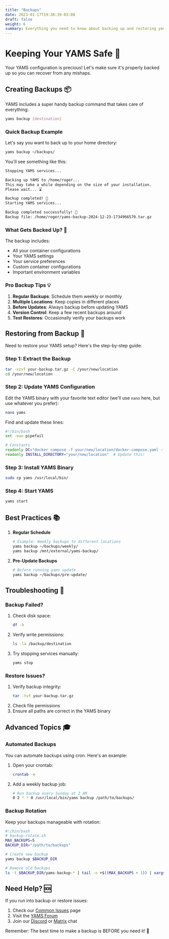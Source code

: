 ```yaml
---
title: "Backups"
date: 2023-01-17T19:38:39-03:00
draft: false
weight: 6
summary: Everything you need to know about backing up and restoring your YAMS setup
---
```


# Keeping Your YAMS Safe 💾

Your YAMS configuration is precious! Let's make sure it's properly backed up so you can recover from any mishaps.

## Creating Backups 📦

YAMS includes a super handy backup command that takes care of everything:

```bash
yams backup [destination]
```

### Quick Backup Example

Let's say you want to back up to your home directory:
```bash
yams backup ~/backups/
```

You'll see something like this:
```bash
Stopping YAMS services...

Backing up YAMS to /home/roger...
This may take a while depending on the size of your installation.
Please wait... ⌛

Backup completed! 🎉
Starting YAMS services...

Backup completed successfully! 🎉
Backup file: /home/roger/yams-backup-2024-12-23-1734966570.tar.gz
```

### What Gets Backed Up? 🤔

The backup includes:
- All your container configurations
- Your YAMS settings
- Your service preferences
- Custom container configurations
- Important environment variables

### Pro Backup Tips 💡

1. **Regular Backups**: Schedule them weekly or monthly
2. **Multiple Locations**: Keep copies in different places
3. **Before Updates**: Always backup before updating YAMS
4. **Version Control**: Keep a few recent backups around
5. **Test Restores**: Occasionally verify your backups work

## Restoring from Backup 🔄

Need to restore your YAMS setup? Here's the step-by-step guide:

### Step 1: Extract the Backup
```bash
tar -xzvf your-backup.tar.gz -C /your/new/location
cd /your/new/location
```

### Step 2: Update YAMS Configuration
Edit the YAMS binary with your favorite text editor (we'll use `nano` here, but use whatever you prefer):
```bash
nano yams
```

Find and update these lines:
```bash
#!/bin/bash
set -euo pipefail

# Constants
readonly DC="docker compose -f your/new/location/docker-compose.yaml -f your/new/location/docker-compose.custom.yaml"  # Update this!
readonly INSTALL_DIRECTORY="your/new/location"  # Update this!
```

### Step 3: Install YAMS Binary
```bash
sudo cp yams /usr/local/bin/
```

### Step 4: Start YAMS
```bash
yams start
```

## Best Practices 📚

1. **Regular Schedule**
   ```bash
   # Example: Weekly backups to different locations
   yams backup ~/backups/weekly/
   yams backup /mnt/external/yams-backup/
   ```

2. **Pre-Update Backups**
   ```bash
   # Before running yams update
   yams backup ~/backups/pre-update/
   ```

## Troubleshooting 🔧

### Backup Failed?
1. Check disk space:
   ```bash
   df -h
   ```
2. Verify write permissions:
   ```bash
   ls -la /backup/destination
   ```
3. Try stopping services manually:
   ```bash
   yams stop
   ```

### Restore Issues?
1. Verify backup integrity:
   ```bash
   tar -tvf your-backup.tar.gz
   ```
2. Check file permissions
3. Ensure all paths are correct in the YAMS binary

## Advanced Topics 🎓

### Automated Backups

You can automate backups using cron. Here's an example:

1. Open your crontab:
   ```bash
   crontab -e
   ```

2. Add a weekly backup job:
   ```bash
   # Run backup every Sunday at 2 AM
   0 2 * * 0 /usr/local/bin/yams backup /path/to/backups/
   ```

### Backup Rotation

Keep your backups manageable with rotation:

```bash
#!/bin/bash
# backup-rotate.sh
MAX_BACKUPS=5
BACKUP_DIR="/path/to/backups"

# Create new backup
yams backup $BACKUP_DIR

# Remove old backups
ls -t $BACKUP_DIR/yams-backup-* | tail -n +$((MAX_BACKUPS + 1)) | xargs rm -f
```

## Need Help? 🆘

If you run into backup or restore issues:
1. Check our [Common Issues](/faqs/common-errors/) page
2. Visit the [YAMS Forum](https://forum.yams.media)
3. Join our [Discord](https://discord.gg/Gwae3tNMST) or [Matrix](https://matrix.to/#/#yams-space:rogs.me) chat

Remember: The best time to make a backup is BEFORE you need it! 🎯
